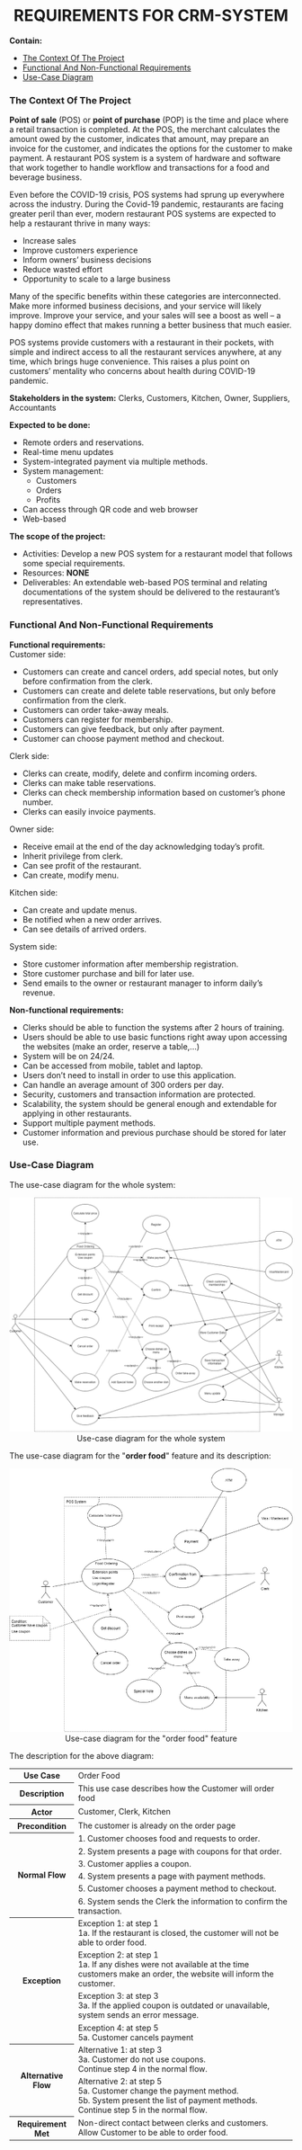 <h1 align="center">REQUIREMENTS FOR CRM-SYSTEM</h1>

**Contain:**
* [The Context Of The Project](#the-context-of-the-project)
* [Functional And Non-Functional Requirements](#functional-and-non-functional-requirements)
* [Use-Case Diagram](#use-case-diagram)

### The Context Of The Project

**Point of sale** (POS) or **point of purchase** (POP) is the time and place where a retail transaction is completed.
At the POS, the merchant calculates the amount owed by the customer, indicates that amount, may prepare an invoice for the customer, and indicates the options for the customer to make payment.
A restaurant POS system is a system of hardware and software that work together to handle workflow and transactions for a food and beverage business.

Even before the COVID-19 crisis, POS systems had sprung up everywhere across the industry.
During the Covid-19 pandemic, restaurants are facing greater peril than ever, modern restaurant POS systems are expected to help a restaurant thrive in many ways:
* Increase sales
* Improve customers experience
* Inform owners’ business decisions
* Reduce wasted effort
* Opportunity to scale to a large business

Many of the specific benefits within these categories are interconnected.
Make more informed business decisions, and your service will likely improve.
Improve your service, and your sales will see a boost as well – a happy domino effect that makes running a better business that much easier.

POS systems provide customers with a restaurant in their pockets, with simple and indirect access to all the restaurant services anywhere, at any time, which brings huge convenience.
This raises a plus point on customers’ mentality who concerns about health during COVID-19 pandemic.

**Stakeholders in the system:**
Clerks, Customers, Kitchen, Owner, Suppliers, Accountants

**Expected to be done:**
* Remote orders and reservations.
* Real-time menu updates
* System-integrated payment via multiple methods.
* System management:
  * Customers
  * Orders
  * Profits
* Can access through QR code and web browser
* Web-based

**The scope of the project:**
* Activities: Develop a new POS system for a restaurant model that follows some special requirements.
* Resources: **NONE**
* Deliverables: An extendable web-based POS terminal and relating documentations of the system should be delivered to the restaurant’s representatives.

### Functional And Non-Functional Requirements

**Functional requirements:**<br>
Customer side:
* Customers can create and cancel orders, add special notes, but only before confirmation from the clerk.
* Customers can create and delete table reservations, but only before confirmation from the clerk.
* Customers can order take-away meals.
* Customers can register for membership.
* Customers can give feedback, but only after payment.
* Customer can choose payment method and checkout.

Clerk side:
* Clerks can create, modify, delete and confirm incoming orders.
* Clerks can make table reservations.
* Clerks can check membership information based on customer’s phone number.
* Clerks can easily invoice payments.

Owner side:
* Receive email at the end of the day acknowledging today’s profit.
* Inherit privilege from clerk.
* Can see profit of the restaurant.
* Can create, modify menu.

Kitchen side:
* Can create and update menus.
* Be notified when a new order arrives.
* Can see details of arrived orders.

System side:
* Store customer information after membership registration.
* Store customer purchase and bill for later use.
* Send emails to the owner or restaurant manager to inform daily’s revenue.

**Non-functional requirements:**
* Clerks should be able to function the systems after 2 hours of training.
* Users should be able to use basic functions right away upon accessing the websites (make an order, reserve a table,...)
* System will be on 24/24.
* Can be accessed from mobile, tablet and laptop.
* Users don’t need to install in order to use this application.
* Can handle an average amount of 300 orders per day.
* Security, customers and transaction information are protected.
* Scalability, the system should be general enough and extendable for applying in other restaurants.
* Support multiple payment methods.
* Customer information and previous purchase should be stored for later use.

### Use-Case Diagram

The use-case diagram for the whole system:

<p align="center">
    <img src="Use-case/whole-system-use-case.png" alt="Whole System Use-Case Diagram">
    <br />
    Use-case diagram for the whole system
</p>

The use-case diagram for the "**order food**" feature and its description:

<p align="center">
    <img src="Use-case/order-food-use-case.png" alt="Order Food Use-Case Diagram">
    <br />
    Use-case diagram for the "order food" feature
</p>

The description for the above diagram:

<table>
    <tr>
        <th>Use Case</th>
        <td>Order Food</td>
    </tr>
    <tr>
        <th>Description</th>
        <td>This use case describes how the Customer will order food</td>
    </tr>
    <tr>
        <th>Actor</th>
        <td>Customer, Clerk, Kitchen</td>
    </tr>
    <tr>
        <th>Precondition</th>
        <td>The customer is already on the order page</td>
    </tr>
    <tr>
        <th rowspan="6">Normal Flow</th>
        <td>1. Customer chooses food and requests to order.</td>
    </tr>
    <tr>
        <td>2. System presents a page with coupons for that order.</td>
    </tr>
    <tr>
        <td>3. Customer applies a coupon.</td>
    </tr>
    <tr>
        <td>4. System presents a page with payment methods.</td>
    </tr>
    <tr>
        <td>5. Customer chooses a payment method to checkout.</td>
    </tr>
    <tr>
        <td>6. System sends the Clerk the information to confirm the transaction.</td>
    </tr>
    <tr>
        <th rowspan="4">Exception</th>
        <td>
            Exception 1: at step 1<br>
            1a. If the restaurant is closed, the customer will not be able to order food.
        </td>
    </tr>
    <tr>
        <td>
            Exception 2: at step 1<br>
            1a. If any dishes were not available at the time customers make an order, the website will inform the customer.
        </td>
    </tr>
    <tr>
        <td>
            Exception 3: at step 3<br>
            3a. If the applied coupon is outdated or unavailable, system sends an error message.
        </td>
    </tr>
    <tr>
        <td>
            Exception 4: at step 5<br>
            5a. Customer cancels payment
        </td>
    </tr>
    <tr>
        <th rowspan="2">Alternative Flow</th>
        <td>
            Alternative 1: at step 3<br>
            3a. Customer do not use coupons.<br>
            Continue step 4 in the normal flow.
        </td>
    </tr>
    <tr>
        <td>
            Alternative 2: at step 5<br>
            5a. Customer change the payment method.<br>
            5b. System present the list of payment methods.<br>
            Continue step 5 in the normal flow.
        </td>
    </tr>
    <tr>
        <th>Requirement Met</th>
        <td>
            Non-direct contact between clerks and customers.<br>
            Allow Customer to be able to order food.
        </td>
    </tr>
</table>
